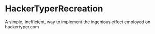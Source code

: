 # HackerTyperRecreation
A simple, inefficient, way to implement the ingenious effect employed on hackertyper.com
